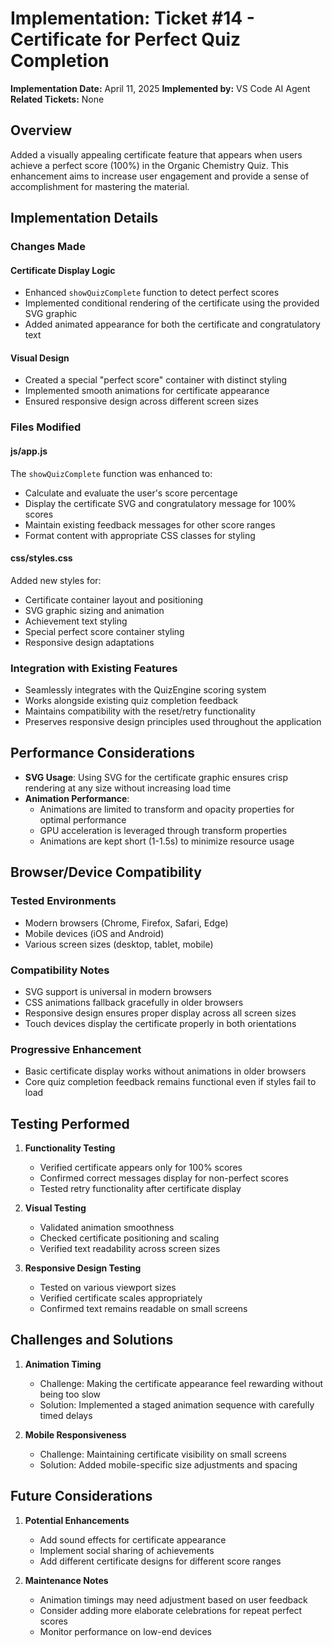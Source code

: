 # Implementation: Ticket #14 - Certificate for Perfect Quiz Completion

**Implementation Date:** April 11, 2025
**Implemented by:** VS Code AI Agent
**Related Tickets:** None

## Overview
Added a visually appealing certificate feature that appears when users achieve a perfect score (100%) in the Organic Chemistry Quiz. This enhancement aims to increase user engagement and provide a sense of accomplishment for mastering the material.

## Implementation Details

### Changes Made

#### Certificate Display Logic
- Enhanced `showQuizComplete` function to detect perfect scores
- Implemented conditional rendering of the certificate using the provided SVG graphic
- Added animated appearance for both the certificate and congratulatory text

#### Visual Design
- Created a special "perfect score" container with distinct styling
- Implemented smooth animations for certificate appearance
- Ensured responsive design across different screen sizes

### Files Modified

#### js/app.js
The `showQuizComplete` function was enhanced to:
- Calculate and evaluate the user's score percentage
- Display the certificate SVG and congratulatory message for 100% scores
- Maintain existing feedback messages for other score ranges
- Format content with appropriate CSS classes for styling

#### css/styles.css
Added new styles for:
- Certificate container layout and positioning
- SVG graphic sizing and animation
- Achievement text styling
- Special perfect score container styling
- Responsive design adaptations

### Integration with Existing Features
- Seamlessly integrates with the QuizEngine scoring system
- Works alongside existing quiz completion feedback
- Maintains compatibility with the reset/retry functionality
- Preserves responsive design principles used throughout the application

## Performance Considerations
- **SVG Usage**: Using SVG for the certificate graphic ensures crisp rendering at any size without increasing load time
- **Animation Performance**: 
  - Animations are limited to transform and opacity properties for optimal performance
  - GPU acceleration is leveraged through transform properties
  - Animations are kept short (1-1.5s) to minimize resource usage

## Browser/Device Compatibility

### Tested Environments
- Modern browsers (Chrome, Firefox, Safari, Edge)
- Mobile devices (iOS and Android)
- Various screen sizes (desktop, tablet, mobile)

### Compatibility Notes
- SVG support is universal in modern browsers
- CSS animations fallback gracefully in older browsers
- Responsive design ensures proper display across all screen sizes
- Touch devices display the certificate properly in both orientations

### Progressive Enhancement
- Basic certificate display works without animations in older browsers
- Core quiz completion feedback remains functional even if styles fail to load

## Testing Performed
1. **Functionality Testing**
   - Verified certificate appears only for 100% scores
   - Confirmed correct messages display for non-perfect scores
   - Tested retry functionality after certificate display

2. **Visual Testing**
   - Validated animation smoothness
   - Checked certificate positioning and scaling
   - Verified text readability across screen sizes

3. **Responsive Design Testing**
   - Tested on various viewport sizes
   - Verified certificate scales appropriately
   - Confirmed text remains readable on small screens

## Challenges and Solutions
1. **Animation Timing**
   - Challenge: Making the certificate appearance feel rewarding without being too slow
   - Solution: Implemented a staged animation sequence with carefully timed delays

2. **Mobile Responsiveness**
   - Challenge: Maintaining certificate visibility on small screens
   - Solution: Added mobile-specific size adjustments and spacing

## Future Considerations
1. **Potential Enhancements**
   - Add sound effects for certificate appearance
   - Implement social sharing of achievements
   - Add different certificate designs for different score ranges

2. **Maintenance Notes**
   - Animation timings may need adjustment based on user feedback
   - Consider adding more elaborate celebrations for repeat perfect scores
   - Monitor performance on low-end devices